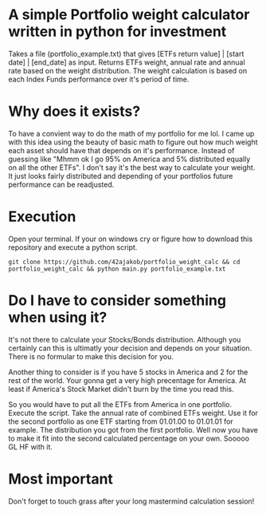 # A simple Portfolio weight calculator written in python for investment
Takes a file (portfolio_example.txt) that gives [ETFs return value] | [start date] | [end_date] as input.
Returns ETFs weight, annual rate and annual rate based on the weight distribution.
The weight calculation is based on each Index Funds performance over it's period of time.

# Why does it exists?
To have a convient way to do the math of my portfolio for me lol.
I came up with this idea using the beauty of basic math to figure out how much weight each asset should have that depends on it's performance.
Instead of guessing like "Mhmm ok I go 95% on America and 5% distributed equally on all the other ETFs".
I don't say it's the best way to calculate your weight.
It just looks fairly distributed and depending of your portfolios future performance can be readjusted.

# Execution
Open your terminal. If your on windows cry or figure how to download this repository and execute a python script.
```
git clone https://github.com/42ajakob/portfolio_weight_calc && cd portfolio_weight_calc && python main.py portfolio_example.txt
```

# Do I have to consider something when using it?
It's not there to calculate your Stocks/Bonds distribution. Although you certainly can this is ultimatly your decision and depends on your situation.
There is no formular to make this decision for you.

Another thing to consider is if you have 5 stocks in America and 2 for the rest of the world.
Your gonna get a very high precentage for America. At least if America's Stock Market didn't burn by the time you read this.

So you would have to put all the ETFs from America in one portfolio.
Execute the script. Take the annual rate of combined ETFs weight.
Use it for the second portfolio as one ETF starting from 01.01.00 to 01.01.01 for example.
The distribution you got from the first portfolio. Well now you have to make it fit into the second calculated percentage on your own.
Sooooo GL HF with it.

# Most important
Don't forget to touch grass after your long mastermind calculation session!
